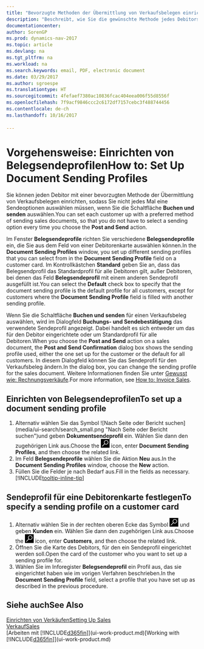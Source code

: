 ```yaml
---
title: "Bevorzugte Methoden der Übermittlung von Verkaufsbelegen einrichten"
description: "Beschreibt, wie Sie die gewünschte Methode jedes Debitors der Übermittlung von Verkaufsbelegen eingerichtet, z Buchen, PDF-Dateien, elektronischer Beleg, usw."
documentationcenter: 
author: SorenGP
ms.prod: dynamics-nav-2017
ms.topic: article
ms.devlang: na
ms.tgt_pltfrm: na
ms.workload: na
ms.search.keywords: email, PDF, electronic document
ms.date: 03/29/2017
ms.author: sgroespe
ms.translationtype: HT
ms.sourcegitcommit: 4fefaef7380ac10836fcac404eea006f55d8556f
ms.openlocfilehash: 7f9acf9846ccc2c6172df7157cebc3f488744456
ms.contentlocale: de-ch
ms.lasthandoff: 10/16/2017

---
```

# <a name="how-to-set-up-document-sending-profiles"></a><span data-ttu-id="c4c9c-103">Vorgehensweise: Einrichten von Belegsendeprofilen</span><span class="sxs-lookup"><span data-stu-id="c4c9c-103">How to: Set Up Document Sending Profiles</span></span>
<span data-ttu-id="c4c9c-104">Sie können jeden Debitor mit einer bevorzugten Methode der Übermittlung von Verkaufsbelegen einrichten, sodass Sie nicht jedes Mal eine Sendeoptionen auswählen müssen, wenn Sie die Schaltfläche **Buchen und senden** auswählen.</span><span class="sxs-lookup"><span data-stu-id="c4c9c-104">You can set each customer up with a preferred method of sending sales documents, so that you do not have to select a sending option every time you choose the **Post and Send** action.</span></span>

<span data-ttu-id="c4c9c-105">Im Fenster **Belegsendeprofile** richten Sie verschiedene **Belegsendeprofile** ein, die Sie aus dem Feld von einer Debitorenkarte auswählen können.</span><span class="sxs-lookup"><span data-stu-id="c4c9c-105">In the **Document Sending Profiles** window, you set up different sending profiles that you can select from in the **Document Sending Profile** field on a customer card.</span></span> <span data-ttu-id="c4c9c-106">Im Kontrollkästchen **Standard** geben Sie an, dass das Belegsendprofil das Standardprofil für alle Debitoren gilt, außer Debitoren, bei denen das Feld **Belegsendeprofil** mit einem anderen Sendeprofil ausgefüllt ist.</span><span class="sxs-lookup"><span data-stu-id="c4c9c-106">You can select the **Default** check box to specify that the document sending profile is the default profile for all customers, except for customers where the **Document Sending Profile** field is filled with another sending profile.</span></span>

<span data-ttu-id="c4c9c-107">Wenn Sie die Schaltfläche **Buchen und senden** für einen Verkaufsbeleg auswählen, wird im Dialogfeld **Buchungs- und Sendebestätigung** das verwendete Sendeprofil angezeigt. Dabei handelt es sich entweder um das für den Debitor eingerichtete oder um Standardprofil für alle Debitoren.</span><span class="sxs-lookup"><span data-stu-id="c4c9c-107">When you choose the **Post and Send** action on a sales document, the **Post and Send Confirmation** dialog box shows the sending profile used, either the one set up for the customer or the default for all customers.</span></span> <span data-ttu-id="c4c9c-108">In diesem Dialogfeld können Sie das Sendeprofil für den Verkaufsbeleg ändern.</span><span class="sxs-lookup"><span data-stu-id="c4c9c-108">In the dialog box, you can change the sending profile for the sales document.</span></span> <span data-ttu-id="c4c9c-109">Weitere Informationen finden Sie unter [Gewusst wie: Rechnungsverkäufe](sales-how-invoice-sales.md).</span><span class="sxs-lookup"><span data-stu-id="c4c9c-109">For more information, see [How to: Invoice Sales](sales-how-invoice-sales.md).</span></span>

## <a name="to-set-up-a-document-sending-profile"></a><span data-ttu-id="c4c9c-110">Einrichten von Belegsendeprofilen</span><span class="sxs-lookup"><span data-stu-id="c4c9c-110">To set up a document sending profile</span></span>
1. <span data-ttu-id="c4c9c-111">Alternativ wählen Sie das Symbol ![Nach Seite oder Bericht suchen] (media/ui-search/search_small.png "Nach Seite oder Bericht suchen")und geben **Dokumentsendeprofil** ein. Wählen Sie dann den zugehörigen Link aus.</span><span class="sxs-lookup"><span data-stu-id="c4c9c-111">Choose the ![Search for Page or Report](media/ui-search/search_small.png "Search for Page or Report icon") icon, enter **Document Sending Profiles**, and then choose the related link.</span></span>
2. <span data-ttu-id="c4c9c-112">Im Feld **Belegsendeprofile** wählen Sie die Aktion **Neu** aus.</span><span class="sxs-lookup"><span data-stu-id="c4c9c-112">In the **Document Sending Profiles** window, choose the **New** action.</span></span>
3. <span data-ttu-id="c4c9c-113">Füllen Sie die Felder je nach Bedarf aus.</span><span class="sxs-lookup"><span data-stu-id="c4c9c-113">Fill in the fields as necessary.</span></span> [!INCLUDE[tooltip-inline-tip](includes/tooltip-inline-tip_md.md)]

## <a name="to-specify-a-sending-profile-on-a-customer-card"></a><span data-ttu-id="c4c9c-114">Sendeprofil für eine Debitorenkarte festlegen</span><span class="sxs-lookup"><span data-stu-id="c4c9c-114">To specify a sending profile on a customer card</span></span>
1. <span data-ttu-id="c4c9c-115">Alternativ wählen Sie in der rechten oberen Ecke das Symbol ![Nach Seite oder Bericht suchen](media/ui-search/search_small.png "Nach Seite oder Bericht suchen") und geben **Kunden** ein. Wählen Sie dann den zugehörigen Link aus.</span><span class="sxs-lookup"><span data-stu-id="c4c9c-115">Choose the ![Search for Page or Report](media/ui-search/search_small.png "Search for Page or Report icon") icon, enter **Customers**, and then choose the related link.</span></span>
2. <span data-ttu-id="c4c9c-116">Öffnen Sie die Karte des Debitors, für den ein Sendeprofil eingerichtet werden soll.</span><span class="sxs-lookup"><span data-stu-id="c4c9c-116">Open the card of the customer who you want to set up a sending profile for.</span></span>
3. <span data-ttu-id="c4c9c-117">Wählen Sie im Inforegister **Belegsendeprofil** ein Profil aus, das sie eingerichtet haben wie im vorigen Verfahren beschrieben.</span><span class="sxs-lookup"><span data-stu-id="c4c9c-117">In the **Document Sending Profile** field, select a profile that you have set up as described in the previous procedure.</span></span>

## <a name="see-also"></a><span data-ttu-id="c4c9c-118">Siehe auch</span><span class="sxs-lookup"><span data-stu-id="c4c9c-118">See Also</span></span>
[<span data-ttu-id="c4c9c-119">Einrichten von Verkäufen</span><span class="sxs-lookup"><span data-stu-id="c4c9c-119">Setting Up Sales</span></span>](sales-setup-sales.md)  
[<span data-ttu-id="c4c9c-120">Verkauf</span><span class="sxs-lookup"><span data-stu-id="c4c9c-120">Sales</span></span>](sales-manage-sales.md)  
<span data-ttu-id="c4c9c-121">[Arbeiten mit [!INCLUDE[d365fin](includes/d365fin_md.md)]](ui-work-product.md)</span><span class="sxs-lookup"><span data-stu-id="c4c9c-121">[Working with [!INCLUDE[d365fin](includes/d365fin_md.md)]](ui-work-product.md)</span></span>

